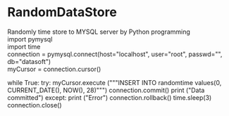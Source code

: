 # RandomDataStore
Randomly time store to MYSQL server by Python programming <br>
import pymysql<br>
import time<br>
connection = pymysql.connect(host="localhost", user="root", passwd="", db="datasoft")<br>
myCursor = connection.cursor()<br>


while True:
    try:
        myCursor.execute ("""INSERT INTO randomtime 
                values(0, CURRENT_DATE(), NOW(), 28)""")
        connection.commit()
        print ("Data committed")
    except:
        print ("Error")
        connection.rollback()
    time.sleep(3)
connection.close()
